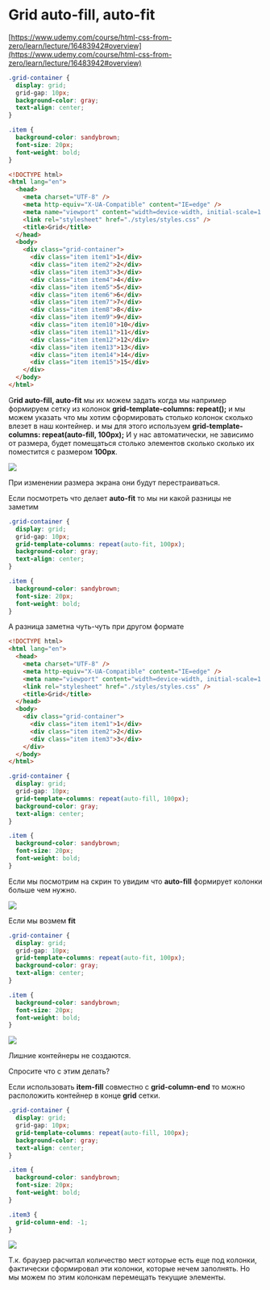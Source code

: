 # Grid auto-fill, auto-fit

[https://www.udemy.com/course/html-css-from-zero/learn/lecture/16483942#overview](https://www.udemy.com/course/html-css-from-zero/learn/lecture/16483942#overview)

```css
.grid-container {
  display: grid;
  grid-gap: 10px;
  background-color: gray;
  text-align: center;
}

.item {
  background-color: sandybrown;
  font-size: 20px;
  font-weight: bold;
}
```

```html
<!DOCTYPE html>
<html lang="en">
  <head>
    <meta charset="UTF-8" />
    <meta http-equiv="X-UA-Compatible" content="IE=edge" />
    <meta name="viewport" content="width=device-width, initial-scale=1.0" />
    <link rel="stylesheet" href="./styles/styles.css" />
    <title>Grid</title>
  </head>
  <body>
    <div class="grid-container">
      <div class="item item1">1</div>
      <div class="item item2">2</div>
      <div class="item item3">3</div>
      <div class="item item4">4</div>
      <div class="item item5">5</div>
      <div class="item item6">6</div>
      <div class="item item7">7</div>
      <div class="item item8">8</div>
      <div class="item item9">9</div>
      <div class="item item10">10</div>
      <div class="item item11">11</div>
      <div class="item item12">12</div>
      <div class="item item13">13</div>
      <div class="item item14">14</div>
      <div class="item item15">15</div>
    </div>
  </body>
</html>
```

G**rid auto-fill, auto-fit** мы их можем задать когда мы например формируем сетку из колонок **grid-template-columns: repeat();** и мы можем указать что мы хотим сформировать столько колонок сколько влезет в наш контейнер. и мы для этого используем **grid-template-columns: repeat(auto-fill, 100px);** И у нас автоматически, не зависимо от размера, будет помещаться столько элементов сколько сколько их поместится с размером **100px**.

![](img/043.png)

При изменении размера экрана они будут перестраиваться.

Если посмотреть что делает **auto-fit** то мы ни какой разницы не заметим

```css
.grid-container {
  display: grid;
  grid-gap: 10px;
  grid-template-columns: repeat(auto-fit, 100px);
  background-color: gray;
  text-align: center;
}

.item {
  background-color: sandybrown;
  font-size: 20px;
  font-weight: bold;
}
```

А разница заметна чуть-чуть при другом формате

```html
<!DOCTYPE html>
<html lang="en">
  <head>
    <meta charset="UTF-8" />
    <meta http-equiv="X-UA-Compatible" content="IE=edge" />
    <meta name="viewport" content="width=device-width, initial-scale=1.0" />
    <link rel="stylesheet" href="./styles/styles.css" />
    <title>Grid</title>
  </head>
  <body>
    <div class="grid-container">
      <div class="item item1">1</div>
      <div class="item item2">2</div>
      <div class="item item3">3</div>
    </div>
  </body>
</html>
```

```css
.grid-container {
  display: grid;
  grid-gap: 10px;
  grid-template-columns: repeat(auto-fill, 100px);
  background-color: gray;
  text-align: center;
}

.item {
  background-color: sandybrown;
  font-size: 20px;
  font-weight: bold;
}
```

Если мы посмотрим на скрин то увидим что **auto-fill** формирует колонки больше чем нужно.

![](img/044.png)

Если мы возмем **fit**

```css
.grid-container {
  display: grid;
  grid-gap: 10px;
  grid-template-columns: repeat(auto-fit, 100px);
  background-color: gray;
  text-align: center;
}

.item {
  background-color: sandybrown;
  font-size: 20px;
  font-weight: bold;
}
```

![](img/045.png)

Лишние контейнеры не создаются.

Спросите что с этим делать?

Если использовать **item-fill** совместно с **grid-column-end** то можно расположить контейнер в конце **grid** сетки.

```css
.grid-container {
  display: grid;
  grid-gap: 10px;
  grid-template-columns: repeat(auto-fill, 100px);
  background-color: gray;
  text-align: center;
}

.item {
  background-color: sandybrown;
  font-size: 20px;
  font-weight: bold;
}

.item3 {
  grid-column-end: -1;
}
```

![](img/046.png)

Т.к. браузер расчитал количество мест которые есть еще под колонки, фактически сформировал эти колонки, которые нечем заполнять. Но мы можем по этим колонкам перемещать текущие элементы.
